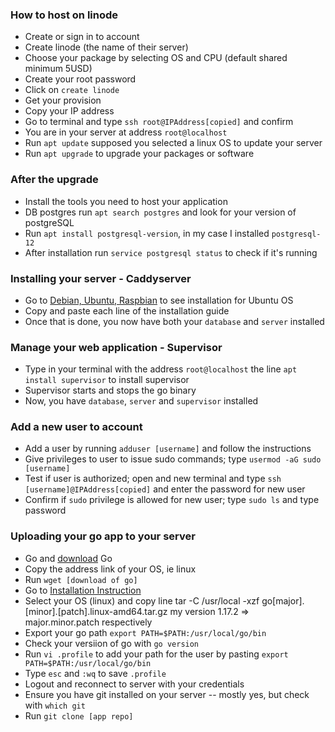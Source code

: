 ### How to host on linode

- Create or sign in to account
- Create linode (the name of their server)
- Choose your package by selecting OS and CPU (default shared minimum 5USD)
- Create your root password
- Click on `create linode`
- Get your provision
- Copy your IP address
- Go to terminal and type `ssh root@IPAddress[copied]` and confirm
- You are in your server at address `root@localhost`
- Run `apt update` supposed you selected a linux OS to update your server
- Run `apt upgrade` to upgrade your packages or software

### After the upgrade

- Install the tools you need to host your application
- DB postgres run `apt search postgres` and look for your version of postgreSQL
- Run `apt install postgresql-version`, in my case I installed `postgresql-12`
- After installation run `service postgresql status` to check if it's running

### Installing your server - Caddyserver

- Go to [Debian, Ubuntu, Raspbian](https://caddyserver.com/docs/install) to see installation for Ubuntu OS
- Copy and paste each line of the installation guide
- Once that is done, you now have both your `database` and `server` installed

### Manage your web application - Supervisor

- Type in your terminal with the address `root@localhost` the line `apt install supervisor` to install supervisor
- Supervisor starts and stops the go binary
- Now, you have `database`, `server` and `supervisor` installed

### Add a new user to account

- Add a user by running `adduser [username]` and follow the instructions
- Give privileges to user to issue sudo commands; type `usermod -aG sudo [username]`
- Test if user is authorized; open and new terminal and type `ssh [username]@IPAddress[copied]` and enter the password for new user
- Confirm if `sudo` privilege is allowed for new user; type `sudo ls` and type password

### Uploading your go app to your server

- Go and [download](https://golang.org/dl/) Go
- Copy the address link of your OS, ie linux
- Run `wget [download of go]`
- Go to [Installation Instruction](https://golang.org/doc/install)
- Select your OS (linux) and copy line tar -C /usr/local -xzf go[major].[minor].[patch].linux-amd64.tar.gz my version 1.17.2 => major.minor.patch respectively
- Export your go path `export PATH=$PATH:/usr/local/go/bin`
- Check your versiion of go with `go version`
- Run `vi .profile` to add your path for the user by pasting `export PATH=$PATH:/usr/local/go/bin`
- Type `esc` and `:wq` to save `.profile`
- Logout and reconnect to server with your credentials
- Ensure you have git installed on your server -- mostly yes, but check with `which git`
- Run `git clone [app repo]`
